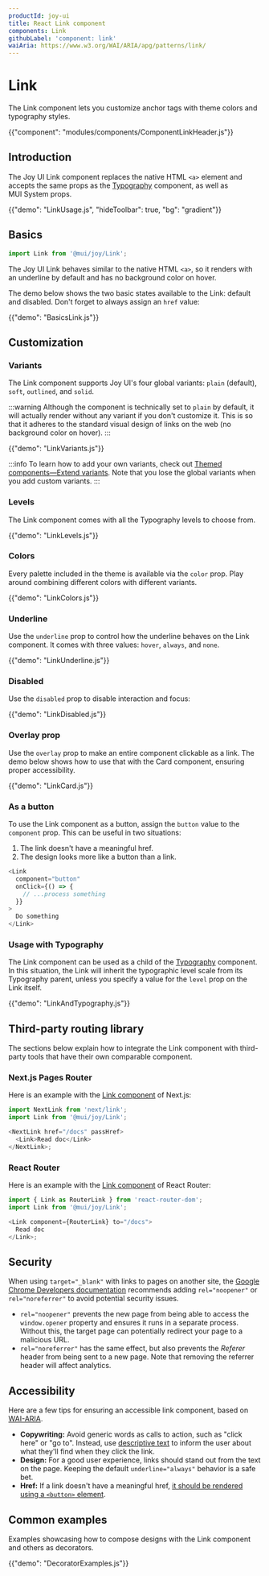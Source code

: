 ```yaml
---
productId: joy-ui
title: React Link component
components: Link
githubLabel: 'component: link'
waiAria: https://www.w3.org/WAI/ARIA/apg/patterns/link/
---
```


# Link

<p class="description">The Link component lets you customize anchor tags with theme colors and typography styles.</p>

{{"component": "modules/components/ComponentLinkHeader.js"}}

## Introduction

The Joy UI Link component replaces the native HTML `<a>` element and accepts the same props as the [Typography](/joy-ui/react-typography/) component, as well as MUI System props.

{{"demo": "LinkUsage.js", "hideToolbar": true, "bg": "gradient"}}

## Basics

```jsx
import Link from '@mui/joy/Link';
```

The Joy UI Link behaves similar to the native HTML `<a>`, so it renders with an underline by default and has no background color on hover.

The demo below shows the two basic states available to the Link: default and disabled.
Don't forget to always assign an `href` value:

{{"demo": "BasicsLink.js"}}

## Customization

### Variants

The Link component supports Joy UI's four global variants: `plain` (default), `soft`, `outlined`, and `solid`.

:::warning
Although the component is technically set to `plain` by default, it will actually render without any variant if you don't customize it.
This is so that it adheres to the standard visual design of links on the web (no background color on hover).
:::

{{"demo": "LinkVariants.js"}}

:::info
To learn how to add your own variants, check out [Themed components—Extend variants](/joy-ui/customization/themed-components/#extend-variants).
Note that you lose the global variants when you add custom variants.
:::

### Levels

The Link component comes with all the Typography levels to choose from.

{{"demo": "LinkLevels.js"}}

### Colors

Every palette included in the theme is available via the `color` prop.
Play around combining different colors with different variants.

{{"demo": "LinkColors.js"}}

### Underline

Use the `underline` prop to control how the underline behaves on the Link component.
It comes with three values: `hover`, `always`, and `none`.

{{"demo": "LinkUnderline.js"}}

### Disabled

Use the `disabled` prop to disable interaction and focus:

{{"demo": "LinkDisabled.js"}}

### Overlay prop

Use the `overlay` prop to make an entire component clickable as a link.
The demo below shows how to use that with the Card component, ensuring proper accessibility.

{{"demo": "LinkCard.js"}}

### As a button

To use the Link component as a button, assign the `button` value to the `component` prop.
This can be useful in two situations:

1. The link doesn't have a meaningful href.
2. The design looks more like a button than a link.

```js
<Link
  component="button"
  onClick={() => {
    // ...process something
  }}
>
  Do something
</Link>
```

### Usage with Typography

The Link component can be used as a child of the [Typography](/joy-ui/react-typography/) component.
In this situation, the Link will inherit the typographic level scale from its Typography parent, unless you specify a value for the `level` prop on the Link itself.

{{"demo": "LinkAndTypography.js"}}

## Third-party routing library

The sections below explain how to integrate the Link component with third-party tools that have their own comparable component.

### Next.js Pages Router

Here is an example with the [Link component](https://nextjs.org/docs/pages/api-reference/components/link) of Next.js:

```js
import NextLink from 'next/link';
import Link from '@mui/joy/Link';

<NextLink href="/docs" passHref>
  <Link>Read doc</Link>
</NextLink>;
```

### React Router

Here is an example with the [Link component](https://reactrouter.com/en/main/components/link) of React Router:

```js
import { Link as RouterLink } from 'react-router-dom';
import Link from '@mui/joy/Link';

<Link component={RouterLink} to="/docs">
  Read doc
</Link>;
```

## Security

When using `target="_blank"` with links to pages on another site, the [Google Chrome Developers documentation](https://developers.google.com/web/tools/lighthouse/audits/noopener) recommends adding `rel="noopener"` or `rel="noreferrer"` to avoid potential security issues.

- `rel="noopener"` prevents the new page from being able to access the `window.opener` property and ensures it runs in a separate process.
  Without this, the target page can potentially redirect your page to a malicious URL.
- `rel="noreferrer"` has the same effect, but also prevents the _Referer_ header from being sent to a new page.
  Note that removing the referrer header will affect analytics.

## Accessibility

Here are a few tips for ensuring an accessible link component, based on [WAI-ARIA](https://www.w3.org/WAI/ARIA/apg/patterns/link/).

- **Copywriting:** Avoid generic words as calls to action, such as "click here" or "go to".
  Instead, use [descriptive text](https://developers.google.com/web/tools/lighthouse/audits/descriptive-link-text) to inform the user about what they'll find when they click the link.
- **Design:** For a good user experience, links should stand out from the text on the page.
  Keeping the default `underline="always"` behavior is a safe bet.
- **Href:** If a link doesn't have a meaningful href, [it should be rendered using a `<button>` element](#as-button).

## Common examples

Examples showcasing how to compose designs with the Link component and others as decorators.

{{"demo": "DecoratorExamples.js"}}
